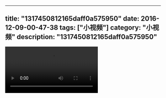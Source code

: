 
---
title: "1317450812165daff0a575950"
date: 2016-12-09-00-47-38
tags: ["小视频"]
category: "小视频"
description: "1317450812165daff0a575950"
---
<video src="http://ohtsqip0g.bkt.clouddn.com/1317450812165daff0a575950.mp4" controls="controls"></video>
